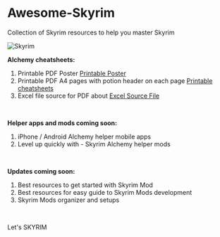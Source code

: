 
# Awesome-Skyrim
Collection of Skyrim resources to help you master Skyrim

![Skyrim](../main/Assets/skyrim-logo.png)

**Alchemy cheatsheets:**
1. Printable PDF Poster [Printable Poster](../main/AlchemyDocs/Skyrim%20Alchemy%20Poster.pdf)
2. Printable PDF A4 pages with potion header on each page [Printable cheatsheets](../main/AlchemyDocs/Skyrim%20Alchemy%20Printout.pdf)
3. Excel file source for PDF about [Excel Source File](../main/AlchemyDocs/Skyrim%20Alchemy.xlsx)
<BR/>

**Helper apps and mods coming soon:**
1. iPhone / Android Alchemy helper mobile apps
2. Level up quickly with - Skyrim Alchemy helper mods
<BR/>


**Updates coming soon:**
1. Best resources to get started with Skyrim Mod
2. Best resources for easy guide to Skyrim Mods development
3. Skyrim Mods organizer and setups
<BR/>


Let's SKYRIM
